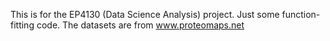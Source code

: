 This is for the EP4130 (Data Science Analysis) project.
Just some function-fitting code.
The datasets are from www.proteomaps.net
